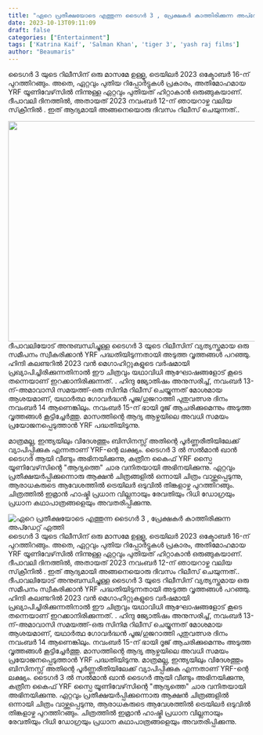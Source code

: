 ```yaml
---
title: "ഏറെ പ്രതീക്ഷയോടെ എത്തുന്ന ടൈഗർ 3 , പ്രേക്ഷകർ കാത്തിരിക്കുന്ന അപ്ഡേറ്റ് ഏത്തി"
date: 2023-10-13T09:11:09
draft: false
categories: ["Entertainment"]
tags: ['Katrina Kaif', 'Salman Khan', 'tiger 3', 'yash raj films']
author: "Beaumaris"
---
```


ടൈഗർ 3 യുടെ റിലീസിന് ഒരു മാസമേ ഉള്ളൂ, ട്രെയിലർ 2023 ഒക്ടോബർ 16-ന് പുറത്തിറങ്ങും. അതെ, ഏറ്റവും പുതിയ റിപ്പോർട്ടുകൾ പ്രകാരം, അതിമോഹമായ YRF യൂണിവേഴ്‌സിൽ നിന്നുള്ള ഏറ്റവും പുതിയത് ഹിറ്റാകാൻ ഒരുങ്ങുകയാണ്. ദീപാവലി ദിനത്തിൽ, അതായത് 2023 നവംബർ 12-ന് ഞായറാഴ്ച വലിയ സ്‌ക്രീനിൽ . ഇത് ആദ്യമായി അങ്ങനെയൊരു ദിവസം റിലീസ് ചെയുന്നത്..

<img class=" wp-image-424874 aligncenter" src="https://cdn.boolokam.com/articles/2023/10/hqdefault.webp" alt="" width="599" height="449" />ദീപാവലിയോട് അനുബന്ധിച്ചുള്ള ടൈഗർ 3 യുടെ റിലീസിന് വ്യത്യസ്തമായ ഒരു സമീപനം സ്വീകരിക്കാൻ YRF പദ്ധതിയിടുന്നതായി അടുത്ത വൃത്തങ്ങൾ പറഞ്ഞു. ഹിന്ദി കലണ്ടറിൽ 2023 വൻ മെഗാഹിറ്റുകളുടെ വർഷമായി പ്രഖ്യാപിച്ചിരിക്കുന്നതിനാൽ ഈ ചിത്രവും യഥാവിധി ആഘോഷങ്ങളോട് കൂടെ തന്നെയാണ് ഇറക്കാനിരിക്കുന്നത്. . ഹിന്ദു ജ്യോതിഷം അനുസരിച്ച്, നവംബർ 13-ന്-അമാവാസി സമയത്ത്-ഒരു സിനിമ റിലീസ് ചെയ്യുന്നത് മോശമായ ആശയമാണ്, യഥാർത്ഥ ഗോവർദ്ധൻ പൂജ/ഗുജറാത്തി പുതുവത്സര ദിനം നവംബർ 14 ആണെങ്കിലും. നവംബർ 15-ന് ഭായി ദൂജ് ആചരിക്കുമെന്നും അടുത്ത വൃത്തങ്ങൾ കൂട്ടിച്ചേർത്തു. മാസത്തിന്റെ ആദ്യ ആഴ്ചയിലെ അവധി സമയം പ്രയോജനപ്പെടുത്താൻ YRF പദ്ധതിയിടുന്നു.

മാത്രമല്ല, ഇന്ത്യയിലും വിദേശത്തും ബിസിനസ്സ് അതിന്റെ പൂർണ്ണരീതിയിലേക്ക് വ്യാപിപ്പിക്കുക എന്നതാണ് YRF-ന്റെ ലക്ഷ്യം. ടൈഗർ 3 ൽ സൽമാൻ ഖാൻ ടൈഗർ ആയി വീണ്ടും അഭിനയിക്കുന്നു, കത്രീന കൈഫ് YRF സ്പൈ യൂണിവേഴ്‌സിന്റെ "ആദ്യത്തെ" ചാര വനിതയായി അഭിനയിക്കുന്നു. ഏറ്റവും പ്രതീക്ഷയർപ്പിക്കുന്നൊരു ആക്ഷൻ ചിത്രങ്ങളിൽ ഒന്നായി ചിത്രം വാഴ്ത്തപ്പെടുന്നു, ആരാധകരുടെ ആവേശത്തിൽ ട്രെയിലർ ഒടുവിൽ തിങ്കളാഴ്ച പുറത്തിറങ്ങും. ചിത്രത്തിൽ ഇമ്രാൻ ഹാഷ്മി പ്രധാന വില്ലനായും രേവതിയും റിധി ഡോഗ്രയും പ്രധാന കഥാപാത്രങ്ങളെയും അവതരിപ്പിക്കുന്നു.


![ഏറെ പ്രതീക്ഷയോടെ എത്തുന്ന ടൈഗർ 3 , പ്രേക്ഷകർ കാത്തിരിക്കുന്ന അപ്ഡേറ്റ് ഏത്തി](https://cdn.boolokam.com/articles/2023/10/hqdefault.webp)ടൈഗർ 3 യുടെ റിലീസിന് ഒരു മാസമേ ഉള്ളൂ, ട്രെയിലർ 2023 ഒക്ടോബർ 16-ന് പുറത്തിറങ്ങും. അതെ, ഏറ്റവും പുതിയ റിപ്പോർട്ടുകൾ പ്രകാരം, അതിമോഹമായ YRF യൂണിവേഴ്‌സിൽ നിന്നുള്ള ഏറ്റവും പുതിയത് ഹിറ്റാകാൻ ഒരുങ്ങുകയാണ്. ദീപാവലി ദിനത്തിൽ, അതായത് 2023 നവംബർ 12-ന് ഞായറാഴ്ച വലിയ സ്‌ക്രീനിൽ . ഇത് ആദ്യമായി അങ്ങനെയൊരു ദിവസം റിലീസ് ചെയുന്നത്.. ദീപാവലിയോട് അനുബന്ധിച്ചുള്ള ടൈഗർ 3 യുടെ റിലീസിന് വ്യത്യസ്തമായ ഒരു സമീപനം സ്വീകരിക്കാൻ YRF പദ്ധതിയിടുന്നതായി അടുത്ത വൃത്തങ്ങൾ പറഞ്ഞു. ഹിന്ദി കലണ്ടറിൽ 2023 വൻ മെഗാഹിറ്റുകളുടെ വർഷമായി പ്രഖ്യാപിച്ചിരിക്കുന്നതിനാൽ ഈ ചിത്രവും യഥാവിധി ആഘോഷങ്ങളോട് കൂടെ തന്നെയാണ് ഇറക്കാനിരിക്കുന്നത്. . ഹിന്ദു ജ്യോതിഷം അനുസരിച്ച്, നവംബർ 13-ന്-അമാവാസി സമയത്ത്-ഒരു സിനിമ റിലീസ് ചെയ്യുന്നത് മോശമായ ആശയമാണ്, യഥാർത്ഥ ഗോവർദ്ധൻ പൂജ/ഗുജറാത്തി പുതുവത്സര ദിനം നവംബർ 14 ആണെങ്കിലും. നവംബർ 15-ന് ഭായി ദൂജ് ആചരിക്കുമെന്നും അടുത്ത വൃത്തങ്ങൾ കൂട്ടിച്ചേർത്തു. മാസത്തിന്റെ ആദ്യ ആഴ്ചയിലെ അവധി സമയം പ്രയോജനപ്പെടുത്താൻ YRF പദ്ധതിയിടുന്നു. മാത്രമല്ല, ഇന്ത്യയിലും വിദേശത്തും ബിസിനസ്സ് അതിന്റെ പൂർണ്ണരീതിയിലേക്ക് വ്യാപിപ്പിക്കുക എന്നതാണ് YRF-ന്റെ ലക്ഷ്യം. ടൈഗർ 3 ൽ സൽമാൻ ഖാൻ ടൈഗർ ആയി വീണ്ടും അഭിനയിക്കുന്നു, കത്രീന കൈഫ് YRF സ്പൈ യൂണിവേഴ്‌സിന്റെ "ആദ്യത്തെ" ചാര വനിതയായി അഭിനയിക്കുന്നു. ഏറ്റവും പ്രതീക്ഷയർപ്പിക്കുന്നൊരു ആക്ഷൻ ചിത്രങ്ങളിൽ ഒന്നായി ചിത്രം വാഴ്ത്തപ്പെടുന്നു, ആരാധകരുടെ ആവേശത്തിൽ ട്രെയിലർ ഒടുവിൽ തിങ്കളാഴ്ച പുറത്തിറങ്ങും. ചിത്രത്തിൽ ഇമ്രാൻ ഹാഷ്മി പ്രധാന വില്ലനായും രേവതിയും റിധി ഡോഗ്രയും പ്രധാന കഥാപാത്രങ്ങളെയും അവതരിപ്പിക്കുന്നു.
